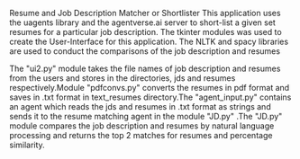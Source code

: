 Resume and Job Description Matcher or Shortlister
This application uses the uagents library and the agentverse.ai server to short-list a given set resumes for a particular job description. 
The tkinter modules was used to create the User-Interface for this application. 
The NLTK and spacy libraries are used to conduct the comparisons of the job description and resumes

The "ui2.py" module takes the file names of job description and resumes from the users and stores in the directories, jds and resumes respectively.Module "pdfconvs.py" converts the resumes in pdf format and saves in .txt format in text_resumes directory.The "agent_input.py" contains an agent which reads the jds and resumes in .txt format as strings and sends it to the resume matching agent in the module "JD.py" .The "JD.py" module compares the job description and resumes by natural language processing and returns the top 2 matches for resumes and percentage similarity.
